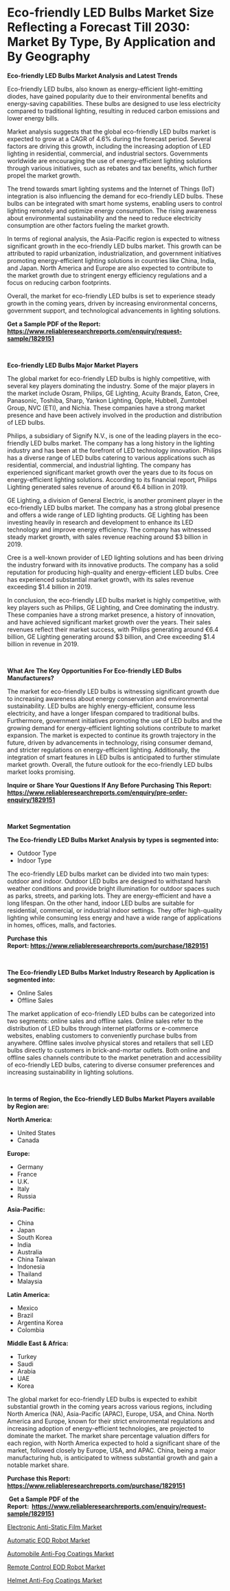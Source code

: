 <p><h1>Eco-friendly LED Bulbs Market Size Reflecting a Forecast Till 2030: Market By Type, By Application and By Geography</h1></p><p><strong>Eco-friendly LED Bulbs Market Analysis and Latest Trends</strong></p>
<p><p>Eco-friendly LED bulbs, also known as energy-efficient light-emitting diodes, have gained popularity due to their environmental benefits and energy-saving capabilities. These bulbs are designed to use less electricity compared to traditional lighting, resulting in reduced carbon emissions and lower energy bills.</p><p>Market analysis suggests that the global eco-friendly LED bulbs market is expected to grow at a CAGR of 4.6% during the forecast period. Several factors are driving this growth, including the increasing adoption of LED lighting in residential, commercial, and industrial sectors. Governments worldwide are encouraging the use of energy-efficient lighting solutions through various initiatives, such as rebates and tax benefits, which further propel the market growth.</p><p>The trend towards smart lighting systems and the Internet of Things (IoT) integration is also influencing the demand for eco-friendly LED bulbs. These bulbs can be integrated with smart home systems, enabling users to control lighting remotely and optimize energy consumption. The rising awareness about environmental sustainability and the need to reduce electricity consumption are other factors fueling the market growth.</p><p>In terms of regional analysis, the Asia-Pacific region is expected to witness significant growth in the eco-friendly LED bulbs market. This growth can be attributed to rapid urbanization, industrialization, and government initiatives promoting energy-efficient lighting solutions in countries like China, India, and Japan. North America and Europe are also expected to contribute to the market growth due to stringent energy efficiency regulations and a focus on reducing carbon footprints.</p><p>Overall, the market for eco-friendly LED bulbs is set to experience steady growth in the coming years, driven by increasing environmental concerns, government support, and technological advancements in lighting solutions.</p></p>
<p><strong>Get a Sample PDF of the Report:&nbsp; <a href="https://www.reliableresearchreports.com/enquiry/request-sample/1829151">https://www.reliableresearchreports.com/enquiry/request-sample/1829151</a></strong></p>
<p>&nbsp;</p>
<p><strong>Eco-friendly LED Bulbs Major Market Players</strong></p>
<p><p>The global market for eco-friendly LED bulbs is highly competitive, with several key players dominating the industry. Some of the major players in the market include Osram, Philips, GE Lighting, Acuity Brands, Eaton, Cree, Panasonic, Toshiba, Sharp, Yankon Lighting, Opple, Hubbell, Zumtobel Group, NVC (ETI), and Nichia. These companies have a strong market presence and have been actively involved in the production and distribution of LED bulbs.</p><p>Philips, a subsidiary of Signify N.V., is one of the leading players in the eco-friendly LED bulbs market. The company has a long history in the lighting industry and has been at the forefront of LED technology innovation. Philips has a diverse range of LED bulbs catering to various applications such as residential, commercial, and industrial lighting. The company has experienced significant market growth over the years due to its focus on energy-efficient lighting solutions. According to its financial report, Philips Lighting generated sales revenue of around €6.4 billion in 2019.</p><p>GE Lighting, a division of General Electric, is another prominent player in the eco-friendly LED bulbs market. The company has a strong global presence and offers a wide range of LED lighting products. GE Lighting has been investing heavily in research and development to enhance its LED technology and improve energy efficiency. The company has witnessed steady market growth, with sales revenue reaching around $3 billion in 2019.</p><p>Cree is a well-known provider of LED lighting solutions and has been driving the industry forward with its innovative products. The company has a solid reputation for producing high-quality and energy-efficient LED bulbs. Cree has experienced substantial market growth, with its sales revenue exceeding $1.4 billion in 2019.</p><p>In conclusion, the eco-friendly LED bulbs market is highly competitive, with key players such as Philips, GE Lighting, and Cree dominating the industry. These companies have a strong market presence, a history of innovation, and have achieved significant market growth over the years. Their sales revenues reflect their market success, with Philips generating around €6.4 billion, GE Lighting generating around $3 billion, and Cree exceeding $1.4 billion in revenue in 2019.</p></p>
<p>&nbsp;</p>
<p><strong>What Are The Key Opportunities For Eco-friendly LED Bulbs Manufacturers?</strong></p>
<p><p>The market for eco-friendly LED bulbs is witnessing significant growth due to increasing awareness about energy conservation and environmental sustainability. LED bulbs are highly energy-efficient, consume less electricity, and have a longer lifespan compared to traditional bulbs. Furthermore, government initiatives promoting the use of LED bulbs and the growing demand for energy-efficient lighting solutions contribute to market expansion. The market is expected to continue its growth trajectory in the future, driven by advancements in technology, rising consumer demand, and stricter regulations on energy-efficient lighting. Additionally, the integration of smart features in LED bulbs is anticipated to further stimulate market growth. Overall, the future outlook for the eco-friendly LED bulbs market looks promising.</p></p>
<p><strong>Inquire or Share Your Questions If Any Before Purchasing This Report: <a href="https://www.reliableresearchreports.com/enquiry/pre-order-enquiry/1829151">https://www.reliableresearchreports.com/enquiry/pre-order-enquiry/1829151</a></strong></p>
<p>&nbsp;</p>
<p><strong>Market Segmentation</strong></p>
<p><strong>The Eco-friendly LED Bulbs Market Analysis by types is segmented into:</strong></p>
<p><ul><li>Outdoor Type</li><li>Indoor Type</li></ul></p>
<p><p>The eco-friendly LED bulbs market can be divided into two main types: outdoor and indoor. Outdoor LED bulbs are designed to withstand harsh weather conditions and provide bright illumination for outdoor spaces such as parks, streets, and parking lots. They are energy-efficient and have a long lifespan. On the other hand, indoor LED bulbs are suitable for residential, commercial, or industrial indoor settings. They offer high-quality lighting while consuming less energy and have a wide range of applications in homes, offices, malls, and factories.</p></p>
<p><strong>Purchase this Report:&nbsp;<a href="https://www.reliableresearchreports.com/purchase/1829151">https://www.reliableresearchreports.com/purchase/1829151</a></strong></p>
<p>&nbsp;</p>
<p><strong>The Eco-friendly LED Bulbs Market Industry Research by Application is segmented into:</strong></p>
<p><ul><li>Online Sales</li><li>Offline Sales</li></ul></p>
<p><p>The market application of eco-friendly LED bulbs can be categorized into two segments: online sales and offline sales. Online sales refer to the distribution of LED bulbs through internet platforms or e-commerce websites, enabling customers to conveniently purchase bulbs from anywhere. Offline sales involve physical stores and retailers that sell LED bulbs directly to customers in brick-and-mortar outlets. Both online and offline sales channels contribute to the market penetration and accessibility of eco-friendly LED bulbs, catering to diverse consumer preferences and increasing sustainability in lighting solutions.</p></p>
<p>&nbsp;</p>
<p><strong>In terms of Region, the Eco-friendly LED Bulbs Market Players available by Region are:</strong></p>
<p>
    <p> <strong> North America: </strong>
        <ul>
            <li>United States</li>
            <li>Canada</li>
        </ul>
        </p> 
    <p> <strong> Europe: </strong>
        <ul>
            <li>Germany</li>
            <li>France</li>
            <li>U.K.</li>
            <li>Italy</li>
            <li>Russia</li>
        </ul>
        </p> 
    <p> <strong> Asia-Pacific: </strong>
        <ul>
            <li>China</li>
            <li>Japan</li>
            <li>South Korea</li>
            <li>India</li>
            <li>Australia</li>
            <li>China Taiwan</li>
            <li>Indonesia</li>
            <li>Thailand</li>
            <li>Malaysia</li>
        </ul>
        </p> 
    <p> <strong> Latin America: </strong>
        <ul>
            <li>Mexico</li>
            <li>Brazil</li>
            <li>Argentina Korea</li>
            <li>Colombia</li>
        </ul>
        </p> 
    <p> <strong> Middle East & Africa: </strong>
        <ul>
            <li>Turkey</li>
            <li>Saudi</li>
            <li>Arabia</li>
            <li>UAE</li>
            <li>Korea</li>
        </ul>
    </p>
    </p>
<p><p>The global market for eco-friendly LED bulbs is expected to exhibit substantial growth in the coming years across various regions, including North America (NA), Asia-Pacific (APAC), Europe, USA, and China. North America and Europe, known for their strict environmental regulations and increasing adoption of energy-efficient technologies, are projected to dominate the market. The market share percentage valuation differs for each region, with North America expected to hold a significant share of the market, followed closely by Europe, USA, and APAC. China, being a major manufacturing hub, is anticipated to witness substantial growth and gain a notable market share.</p></p>
<p><strong>Purchase this Report: <a href="https://www.reliableresearchreports.com/purchase/1829151">https://www.reliableresearchreports.com/purchase/1829151</a></strong></p>
<p>&nbsp;<strong>Get a Sample PDF of the Report:&nbsp;&nbsp;<a href="https://www.reliableresearchreports.com/enquiry/request-sample/1829151">https://www.reliableresearchreports.com/enquiry/request-sample/1829151</a></strong></p>
<p><strong></strong></p>
<p><p><a href="https://www.linkedin.com/pulse/electronic-anti-static-film-market-research-report-provides/">Electronic Anti-Static Film Market</a></p><p><a href="https://medium.com/@poem.snap.phase/decoding-automatic-eod-robot-market-metrics-market-share-trends-and-growth-patterns-bc2ce13db6dc">Automatic EOD Robot Market</a></p><p><a href="https://www.linkedin.com/pulse/automobile-anti-fog-coatings-market-challenges-opportunities/">Automobile Anti-Fog Coatings Market</a></p><p><a href="https://medium.com/@inner.zone.room/remote-control-eod-robot-market-insight-market-trends-growth-forecasted-from-2023-to-2030-42c2a29b0d8a">Remote Control EOD Robot Market</a></p><p><a href="https://www.linkedin.com/pulse/helmet-anti-fog-coatings-market-size-share-global-analysis/">Helmet Anti-Fog Coatings Market</a></p></p>